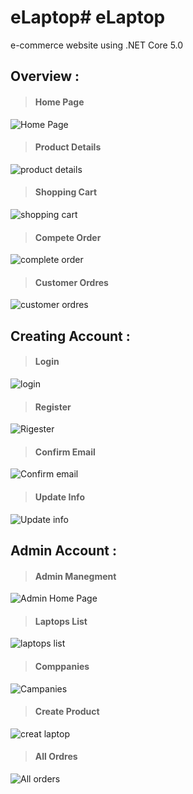 # eLaptop# eLaptop
e-commerce website using .NET Core 5.0

## **Overview :**
>#### Home Page
![Home Page](https://user-images.githubusercontent.com/71573036/138332831-e13704d7-012c-4bf6-a9cb-8744b2b54afc.png)

>#### Product Details 
![product details](https://user-images.githubusercontent.com/71573036/138332933-2b038a94-4750-4716-809f-e2385a423bb8.png)

>#### Shopping Cart 
![shopping cart](https://user-images.githubusercontent.com/71573036/138332938-4fd0f047-eb8d-4d3d-9252-8a2772a0e190.png)

>#### Compete Order
![complete order](https://user-images.githubusercontent.com/71573036/138332887-8794ada6-ec03-4b5d-8197-f1f2f62d519d.png)

>#### Customer Ordres
![customer ordres](https://user-images.githubusercontent.com/71573036/138332915-727af46d-3114-4f71-9558-7539c607814c.png)


## **Creating Account :**

>#### Login
![login](https://user-images.githubusercontent.com/71573036/138332925-366d7720-729a-4657-aecd-cfd3a328c95d.png)

>#### Register 
![Rigester](https://user-images.githubusercontent.com/71573036/138332954-274d9f82-6998-4a05-a721-9f0100a37d0d.png)

>#### Confirm Email
![Confirm email](https://user-images.githubusercontent.com/71573036/138332894-668e2ee0-4a54-40da-8e2f-096a8d8b4f00.png)

>#### Update Info
![Update info](https://user-images.githubusercontent.com/71573036/138332944-80860083-7bb1-43b7-86b6-41fe5addc2ea.png)


## **Admin Account :**

>#### Admin Manegment
![Admin Home Page](https://user-images.githubusercontent.com/71573036/138333463-f350bd63-dcaa-440d-b010-b7ec33c3321f.png)

>#### Laptops List
![laptops list](https://user-images.githubusercontent.com/71573036/138332917-82f5155f-2136-4f99-bd1a-ec6e3b96841b.png)

>#### Comppanies
![Campanies](https://user-images.githubusercontent.com/71573036/138332880-686308d5-ae67-4397-8b42-6048f0f6c78f.png)

>#### Create Product
![creat laptop](https://user-images.githubusercontent.com/71573036/138332911-3b39ae36-7f7c-43fe-ab88-bf1656613e9c.png)

>#### All Ordres
![All orders](https://user-images.githubusercontent.com/71573036/138333577-1e25d4c5-dc0f-43a0-ba85-60ced54b0c3e.png)





